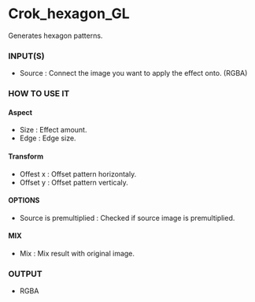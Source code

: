 # Crok_hexagon_GL

Generates hexagon patterns.

### INPUT(S)
* Source : Connect the image you want to apply the effect onto. (RGBA)

### HOW TO USE IT

#### Aspect

* Size : Effect amount.
* Edge : Edge size.

#### Transform

* Offest x : Offset pattern horizontaly.
* Offset y : Offset pattern verticaly.

#### OPTIONS

* Source is premultiplied : Checked if source image is premultiplied.

#### MIX

* Mix : Mix result with original image.

### OUTPUT
* RGBA
